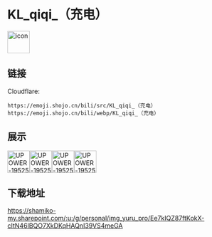 # KL_qiqi_（充电）
<img src="https://emoji.shojo.cn/bili/src/KL_qiqi_（充电）/icon.png" width="50" height="50" alt="icon">

## 链接
Cloudflare:
```
https://emoji.shojo.cn/bili/src/KL_qiqi_（充电）
https://emoji.shojo.cn/bili/webp/KL_qiqi_（充电）
```
## 展示
<img src="https://emoji.shojo.cn/bili/src/KL_qiqi_（充电）/UPOWER-19525533-电满了.png" width="50" height="50" alt="UPOWER-19525533-电满了"><img src="https://emoji.shojo.cn/bili/src/KL_qiqi_（充电）/UPOWER-19525533-来了来了.png" width="50" height="50" alt="UPOWER-19525533-来了来了"><img src="https://emoji.shojo.cn/bili/src/KL_qiqi_（充电）/UPOWER-19525533-狗头.png" width="50" height="50" alt="UPOWER-19525533-狗头"><img src="https://emoji.shojo.cn/bili/src/KL_qiqi_（充电）/UPOWER-19525533-滑稽.png" width="50" height="50" alt="UPOWER-19525533-滑稽">

## 下载地址

https://shamiko-my.sharepoint.com/:u:/g/personal/img_yuru_pro/Ee7kIQZ87ftKokX-cItN46IBQO7XkDKqHAQnI39VS4meGA